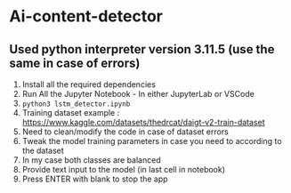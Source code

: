 # Ai-content-detector

## Used python interpreter version 3.11.5 (use the same in case of errors)
1.  Install all the required dependencies
2.  Run All the Jupyter Notebook - In either JupyterLab or VSCode
  1. `python3 lstm_detector.ipynb`
4.  Training dataset example : https://www.kaggle.com/datasets/thedrcat/daigt-v2-train-dataset
  1.  Need to clean/modify the code in case of dataset errors
  2.  Tweak the model training parameters in case you need to according to the dataset
  3. In my case both classes are balanced
4. Provide text input to the model (in last cell in notebook)
5. Press ENTER with blank to stop the app
